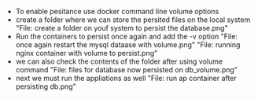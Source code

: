 * To enable pesitance use docker command line volume options 
* create a folder where we can store the persited files on the local system "File: create a folder on youf system to persist the database.png"
* Run the containers to persist once again and add the -v option "File: once again restart the mysql dataase with volume.png" "File: running nginx container with volume to persist.png"
* we can also check the contents of the folder after using volume command "File: files for database now persisted on db_volume.png"
* next we must run the appliations as well "File: run ap container after persisting db.png"
